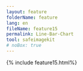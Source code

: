 ```yaml
---
layout: feature
folderName: feature
lang: en
fileName: feature15
permalink: Line-Bar-Chart
tool: safeimagekit
# noBox: true
---
```

{% include feature15.html%}